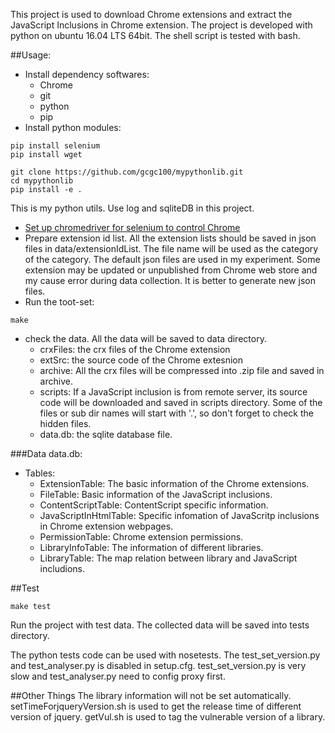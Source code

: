 This project is used to download Chrome extensions and extract the JavaScript Inclusions in Chrome extension.
The project is developed with python on ubuntu 16.04 LTS 64bit.
The shell script is tested with bash.

##Usage:
* Install dependency softwares:
    * Chrome
    * git
    * python
    * pip
* Install python modules:
```
pip install selenium
pip install wget
```
```
git clone https://github.com/gcgc100/mypythonlib.git
cd mypythonlib
pip install -e .
```
This is my python utils. Use log and sqliteDB in this project.
* [Set up chromedriver for selenium to control Chrome](http://chromedriver.chromium.org/getting-started)
* Prepare extension id list. All the extension lists should be saved in json files in data/extensionIdList. The file name will be used as the category of the category.
The default json files are used in my experiment.
Some extension may be updated or unpublished from Chrome web store and my cause error during data collection.
It is better to generate new json files.
* Run the toot-set:
```
make
```
* check the data. All the data will be saved to data directory.
    * crxFiles: the crx files of the Chrome extension
    * extSrc: the source code of the Chrome extesnion
    * archive: All the crx files will be compressed into .zip file and saved in archive.
    * scripts: If a JavaScript inclusion is from remote server, its source code will be downloaded and saved in scripts directory. Some of the files or sub dir names will start with '.', so don't forget to check the hidden files.
    * data.db: the sqlite database file.


###Data
data.db:
* Tables:
    * ExtensionTable: The basic information of the Chrome extensions.
    * FileTable: Basic information of the JavaScript inclusions.
    * ContentScriptTable: ContentScript specific information.
    * JavaScriptInHtmlTable: Specific infomation of JavaScritp inclusions in Chrome extension webpages.
    * PermissionTable: Chrome extension permissions.
    * LibraryInfoTable: The information of different libraries.
    * LibraryTable: The map relation between library and JavaScript includions.


##Test
```
make test
```
Run the project with test data. The collected data will be saved into tests directory.

The python tests code can be used with nosetests.
The test_set_version.py and test_analyser.py is disabled in setup.cfg.
test_set_version.py is very slow and test_analyser.py need to config proxy first.

##Other Things
The library information will not be set automatically.
setTimeForjqueryVersion.sh is used to get the release time of different version of jquery.
getVul.sh is used to tag the vulnerable version of a library.
